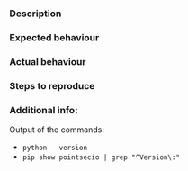 ### Description



### Expected behaviour



### Actual behaviour



### Steps to reproduce



### Additional info:

Output of the commands:

- `python --version`
- `pip show pointsecio | grep "^Version\:"`
